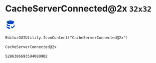 # CacheServerConnected@2x `32x32`
<img src="/img/CacheServerConnected@2x.png" width=32 height=32>

``` CSharp
EditorGUIUtility.IconContent("CacheServerConnected@2x")
```
```
CacheServerConnected@2x
```
```
5286386693594080902
```
